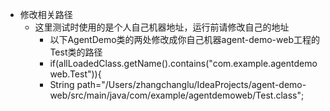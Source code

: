 - 修改相关路径
    - 这里测试时使用的是个人自己机器地址，运行前请修改自己的地址
        - 以下AgentDemo类的两处修改成你自己机器agent-demo-web工程的Test类的路径
        - if(allLoadedClass.getName().contains("com.example.agentdemoweb.Test")){
        - String path="/Users/zhangchanglu/IdeaProjects/agent-demo-web/src/main/java/com/example/agentdemoweb/Test.class";
